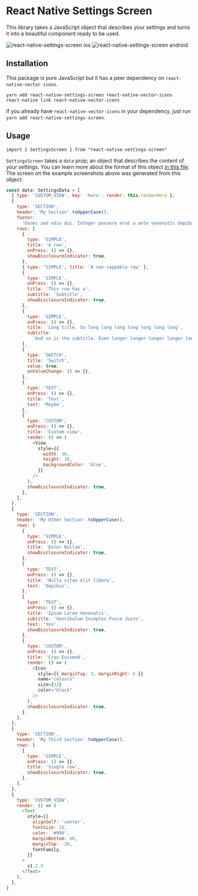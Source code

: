 # React Native Settings Screen

This library takes a JavaScript object that describes your settings and turns it into a beautiful component ready to be used.

![react-native-settings-screen ios](https://raw.githubusercontent.com/jsoendermann/react-native-settings-screen/master/imgs/ios.png)
![react-native-settings-screen android](https://github.com/jsoendermann/react-native-settings-screen/raw/master/imgs/android.png)

## Installation

This package is pure JavaScript but it has a peer dependency on `react-native-vector-icons`.

    yarn add react-native-settings-screen react-native-vector-icons
    react-native link react-native-vector-icons

If you already have `react-native-vector-icons` in your dependency, just run `yarn add react-native-settings-screen`.

## Usage

`import { SettingsScreen } from "react-native-settings-screen"`

`SettingsScreen` takes a `data` prop; an object that describes the content of your settings. You can learn more about the format of this object [in this file](https://github.com/jsoendermann/react-native-settings-screen/blob/master/SettingsScreenExample/lib/types.ts). The screen on the example screenshots above was generated from this object:

```javascript
const data: SettingsData = [
  { type: 'CUSTOM_VIEW', key: 'hero', render: this.renderHero },
  {
    type: 'SECTION',
    header: 'My Section'.toUpperCase(),
    footer:
      'Donec sed odio dui. Integer posuere erat a ante venenatis dapibus posuere velit aliquet.',
    rows: [
      {
        type: 'SIMPLE',
        title: 'A row',
        onPress: () => {},
        showDisclosureIndicator: true,
      },
      { type: 'SIMPLE', title: 'A non-tappable row' },
      {
        type: 'SIMPLE',
        onPress: () => {},
        title: 'This row has a',
        subtitle: 'Subtitle',
        showDisclosureIndicator: true,
      },
      {
        type: 'SIMPLE',
        onPress: () => {},
        title: 'Long title. So long long long long long long long',
        subtitle:
          'And so is the subtitle. Even longer longer longer longer longer',
      },
      {
        type: 'SWITCH',
        title: 'Switch',
        value: true,
        onValueChange: () => {},
      },
      {
        type: 'TEXT',
        onPress: () => {},
        title: 'Text',
        text: 'Maybe',
      },
      {
        type: 'CUSTOM',
        onPress: () => {},
        title: 'Custom view',
        render: () => (
          <View
            style={{
              width: 30,
              height: 30,
              backgroundColor: 'blue',
            }}
          />
        ),
        showDisclosureIndicator: true,
      },
    ],
  },
  {
    type: 'SECTION',
    header: 'My Other Section'.toUpperCase(),
    rows: [
      {
        type: 'SIMPLE',
        onPress: () => {},
        title: 'Dolor Nullam',
        showDisclosureIndicator: true,
      },
      {
        type: 'TEXT',
        onPress: () => {},
        title: 'Nulla vitae elit libero',
        text: 'Dapibus',
      },
      {
        type: 'TEXT',
        onPress: () => {},
        title: 'Ipsum Lorem Venenatis',
        subtitle: 'Vestibulum Inceptos Fusce Justo',
        text: 'Yes',
        showDisclosureIndicator: true,
      },
      {
        type: 'CUSTOM',
        onPress: () => {},
        title: 'Cras Euismod',
        render: () => (
          <Icon
            style={{ marginTop: 3, marginRight: 6 }}
            name="colours"
            size={32}
            color="black"
          />
        ),
        showDisclosureIndicator: true,
      },
    ],
  },
  {
    type: 'SECTION',
    header: 'My Third Section'.toUpperCase(),
    rows: [
      {
        type: 'SIMPLE',
        onPress: () => {},
        title: 'Single row',
        showDisclosureIndicator: true,
      },
    ],
  },
  {
    type: 'CUSTOM_VIEW',
    render: () => (
      <Text
        style={{
          alignSelf: 'center',
          fontSize: 18,
          color: '#999',
          marginBottom: 40,
          marginTop: -30,
          fontFamily,
        }}
      >
        v1.2.3
      </Text>
    ),
  },
]
```
